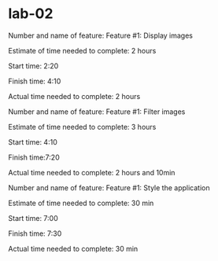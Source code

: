 # lab-02

Number and name of feature: Feature #1: Display images

Estimate of time needed to complete: 2 hours

Start time: 2:20

Finish time: 4:10

Actual time needed to complete: 2 hours




Number and name of feature: Feature #1: Filter images

Estimate of time needed to complete: 3 hours

Start time: 4:10

Finish time:7:20

Actual time needed to complete: 2 hours and 10min




Number and name of feature: Feature #1: Style the application

Estimate of time needed to complete: 30 min

Start time: 7:00

Finish time: 7:30

Actual time needed to complete: 30 min


